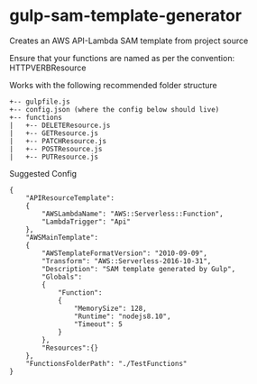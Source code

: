 # gulp-sam-template-generator
Creates an AWS API-Lambda SAM template from project source

Ensure that your functions are named as per the convention:
HTTPVERBResource

Works with the following recommended folder structure
```
+-- gulpfile.js
+-- config.json (where the config below should live)
+-- functions
|   +-- DELETEResource.js
|   +-- GETResource.js
|   +-- PATCHResource.js
|   +-- POSTResource.js
|   +-- PUTResource.js
```


Suggested Config
```
{
    "APIResourceTemplate":
    {
        "AWSLambdaName": "AWS::Serverless::Function",
        "LambdaTrigger": "Api"
    },
    "AWSMainTemplate": 
    {
        "AWSTemplateFormatVersion": "2010-09-09",
        "Transform": "AWS::Serverless-2016-10-31",
        "Description": "SAM template generated by Gulp",
        "Globals":
        {
            "Function":
            {
                "MemorySize": 128,
                "Runtime": "nodejs8.10",
                "Timeout": 5
            }
        },
        "Resources":{}
    },
    "FunctionsFolderPath": "./TestFunctions"
}
```
